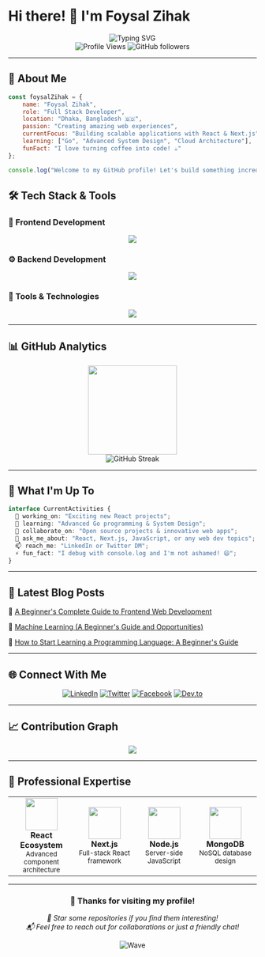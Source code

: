 # Hi there! 👋 I'm Foysal Zihak

<div align="center">
  <img src="https://readme-typing-svg.herokuapp.com?font=Fira+Code&size=28&duration=3000&pause=1000&color=36BCF7&center=true&vCenter=true&width=600&lines=Full+Stack+Developer;React+%26+Next.js+Specialist;Always+Learning+New+Technologies" alt="Typing SVG" />
</div>

<div align="center">
  <img src="https://komarev.com/ghpvc/?username=fzihak&label=Profile%20views&color=0e75b6&style=flat" alt="Profile Views" />
  <img src="https://img.shields.io/github/followers/fzihak?label=Followers&style=social" alt="GitHub followers" />
</div>

---

## 🚀 About Me

```javascript
const foysalZihak = {
    name: "Foysal Zihak",
    role: "Full Stack Developer",
    location: "Dhaka, Bangladesh 🇧🇩",
    passion: "Creating amazing web experiences",
    currentFocus: "Building scalable applications with React & Next.js",
    learning: ["Go", "Advanced System Design", "Cloud Architecture"],
    funFact: "I love turning coffee into code! ☕"
};

console.log("Welcome to my GitHub profile! Let's build something incredible together 🚀");
```

## 🛠️ Tech Stack & Tools

### 🎨 Frontend Development
<div align="center">
  <img src="https://skillicons.dev/icons?i=html,css,js,ts,react,nextjs,vue,sass,tailwind&theme=dark" />
</div>

### ⚙️ Backend Development
<div align="center">
  <img src="https://skillicons.dev/icons?i=nodejs,express,mongodb,php,python,go,java,c,cpp&theme=dark" />
</div>

### 🔧 Tools & Technologies
<div align="center">
  <img src="https://skillicons.dev/icons?i=git,github,vscode,webpack,vite,firebase,vercel,netlify&theme=dark" />
</div>

---

## 📊 GitHub Analytics
<div align="center">
  <img height="180em" src="https://github-readme-stats.vercel.app/api/top-langs/?username=fzihak&layout=compact&langs_count=8&theme=tokyonight"/>
</div>

<div align="center">
  <img src="https://github-readme-streak-stats.herokuapp.com/?user=fzihak&theme=tokyonight" alt="GitHub Streak" />
</div>

---

## 🎯 What I'm Up To

```typescript
interface CurrentActivities {
  🔭 working_on: "Exciting new React projects";
  🌱 learning: "Advanced Go programming & System Design";
  👯 collaborate_on: "Open source projects & innovative web apps";
  💬 ask_me_about: "React, Next.js, JavaScript, or any web dev topics";
  📫 reach_me: "LinkedIn or Twitter DM";
  ⚡ fun_fact: "I debug with console.log and I'm not ashamed! 😄";
}
```

---

## 📝 Latest Blog Posts

<!-- BLOG-POST-LIST:START -->
🔗 [A Beginner's Complete Guide to Frontend Web Development](https://dev.to/fzihak/getting-started-with-frontend-web-development-a-complete-guide-for-beginners-295j)

🔗 [Machine Learning (A Beginner's Guide and Opportunities)](https://dev.to/fzihak/machine-learning-a-beginners-guide-and-opportunities-44o4)

🔗 [How to Start Learning a Programming Language: A Beginner's Guide](https://dev.to/fzihak/how-to-start-learning-a-programming-language-a-beginners-guide-o9d)
<!-- BLOG-POST-LIST:END -->

---

## 🌐 Connect With Me

<div align="center">
  
[![LinkedIn](https://img.shields.io/badge/LinkedIn-0077B5?style=for-the-badge&logo=linkedin&logoColor=white)](https://www.linkedin.com/in/zihak/)
[![Twitter](https://img.shields.io/badge/Twitter-1DA1F2?style=for-the-badge&logo=twitter&logoColor=white)](https://twitter.com/ZihakFoysal)
[![Facebook](https://img.shields.io/badge/Facebook-1877F2?style=for-the-badge&logo=facebook&logoColor=white)](https://www.facebook.com/FoysalZihak)
[![Dev.to](https://img.shields.io/badge/dev.to-0A0A0A?style=for-the-badge&logo=devdotto&logoColor=white)](https://dev.to/fzihak)

</div>

---

## 📈 Contribution Graph

<div align="center">
  <img src="https://github-readme-activity-graph.vercel.app/graph?username=fzihak&bg_color=1a1b27&color=38bcf8&line=38bcf8&point=ffffff&area=true&hide_border=true" />
</div>

---

## 💼 Professional Expertise

<table align="center">
  <tr>
    <td align="center" width="200">
      <img src="https://skillicons.dev/icons?i=react" width="65" />
      <br><strong>React Ecosystem</strong>
      <br><sub>Advanced component architecture</sub>
    </td>
    <td align="center" width="200">
      <img src="https://skillicons.dev/icons?i=nextjs" width="65" />
      <br><strong>Next.js</strong>
      <br><sub>Full-stack React framework</sub>
    </td>
    <td align="center" width="200">
      <img src="https://skillicons.dev/icons?i=nodejs" width="65" />
      <br><strong>Node.js</strong>
      <br><sub>Server-side JavaScript</sub>
    </td>
    <td align="center" width="200">
      <img src="https://skillicons.dev/icons?i=mongodb" width="65" />
      <br><strong>MongoDB</strong>
      <br><sub>NoSQL database design</sub>
    </td>
  </tr>
</table>

---

<div align="center">
  <h3>💫 Thanks for visiting my profile! </h3>
  <p>
    <i>🌟 Star some repositories if you find them interesting!</i><br>
    <i>📬 Feel free to reach out for collaborations or just a friendly chat!</i>
  </p>
  
  ![Wave](https://raw.githubusercontent.com/mayhemantt/mayhemantt/Update/svg/Bottom.svg)
</div>




